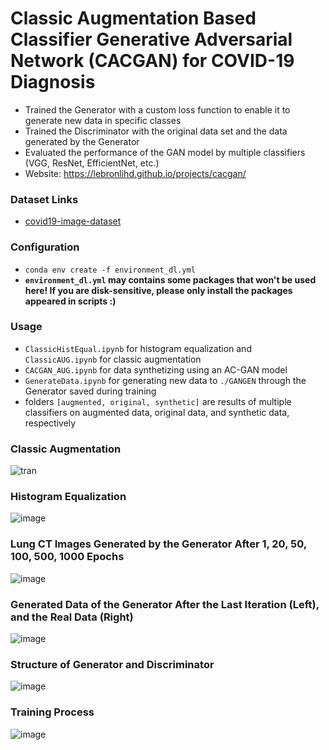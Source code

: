 # Classic Augmentation Based Classifier Generative Adversarial Network (CACGAN) for COVID-19 Diagnosis

- Trained the Generator with a custom loss function to enable it to generate new data in specific classes
- Trained the Discriminator with the original data set and the data generated by the Generator
- Evaluated the performance of the GAN model by multiple classifiers (VGG, ResNet, EfficientNet, etc.)
- Website: https://lebronlihd.github.io/projects/cacgan/

### Dataset Links

- [covid19-image-dataset](https://www.kaggle.com/datasets/pranavraikokte/covid19-image-dataset)

### Configuration

- `conda env create -f environment_dl.yml`
- **`environment_dl.yml` may contains some packages that won't be used here! If you are disk-sensitive, please only install the packages appeared in scripts :)**

### Usage

- `ClassicHistEqual.ipynb` for histogram equalization and `ClassicAUG.ipynb` for classic augmentation
- `CACGAN_AUG.ipynb` for data synthetizing using an AC-GAN model
- `GenerateData.ipynb` for generating new data to `./GANGEN` through the Generator saved during training
- folders `[augmented, original, synthetic]` are results of multiple classifiers on augmented data, original data, and synthetic data, respectively

### Classic Augmentation

![tran](https://user-images.githubusercontent.com/67775090/170679359-47b4893b-e1df-4de4-aeaa-190fed69629f.png)

### Histogram Equalization

![image](https://user-images.githubusercontent.com/67775090/187150691-c1474cf2-2617-4166-9d42-41d3fe404193.png)

### Lung CT Images Generated by the Generator After 1, 20, 50, 100, 500, 1000 Epochs

![image](https://user-images.githubusercontent.com/67775090/187150340-d5c884e5-eefb-4c65-8644-7f490b2bb949.png)

### Generated Data of the Generator After the Last Iteration (Left), and the Real Data (Right)

![image](https://user-images.githubusercontent.com/67775090/187150465-f786af59-d861-49e9-95b5-76b5fa992592.png)

### Structure of Generator and Discriminator

![image](https://user-images.githubusercontent.com/67775090/187150911-912a6284-287d-4a21-a857-4ea37dd81738.png)

### Training Process

![image](https://user-images.githubusercontent.com/67775090/187151209-8b570753-fce0-4edb-8d4c-87f3fb729561.png)
